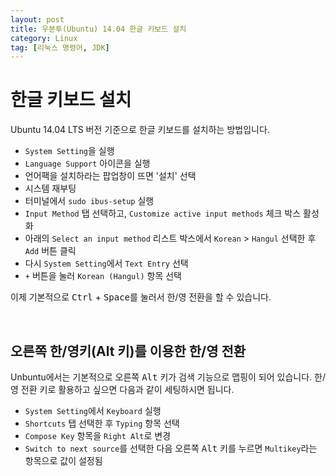 ```yaml
---
layout: post
title: 우분투(Ubuntu) 14.04 한글 키보드 설치
category: Linux
tag: [리눅스 명령어, JDK]
---
```

# 한글 키보드 설치

Ubuntu 14.04 LTS 버전 기준으로 한글 키보드를 설치하는 방법입니다.

* `System Setting`을 실행
* `Language Support` 아이콘을 실행
* 언어팩을 설치하라는 팝업창이 뜨면 '설치' 선택
* 시스템 재부팅
* 터미널에서 `sudo ibus-setup` 실행
* `Input Method` 탭 선택하고, `Customize active input methods` 체크 박스 활성화
* 아래의 `Select an input method` 리스트 박스에서 `Korean` > `Hangul` 선택한 후 `Add` 버튼 클릭
* 다시 `System Setting`에서 `Text Entry` 선택
* `+` 버튼을 눌러 `Korean (Hangul)` 항목 선택

이제 기본적으로 <kbd>Ctrl</kbd> + <kbd>Space</kbd>를 눌러서 한/영 전환을 할 수 있습니다.

<br>

## 오른쪽 한/영키(Alt 키)를 이용한 한/영 전환

Unbuntu에서는 기본적으로 오른쪽 <kbd>Alt</kbd> 키가 검색 기능으로 맵핑이 되어 있습니다. 한/영 전환 키로 활용하고 싶으면 다음과 같이 세팅하시면 됩니다.

* `System Setting`에서 `Keyboard` 실행
* `Shortcuts` 탭 선택한 후 `Typing` 항목 선택
* `Compose Key` 항목을 `Right Alt`로 변경
* `Switch to next source`를 선택한 다음 오른쪽 <kbd>Alt</kbd> 키를 누르면 `Multikey`라는 항목으로 값이 설정됨